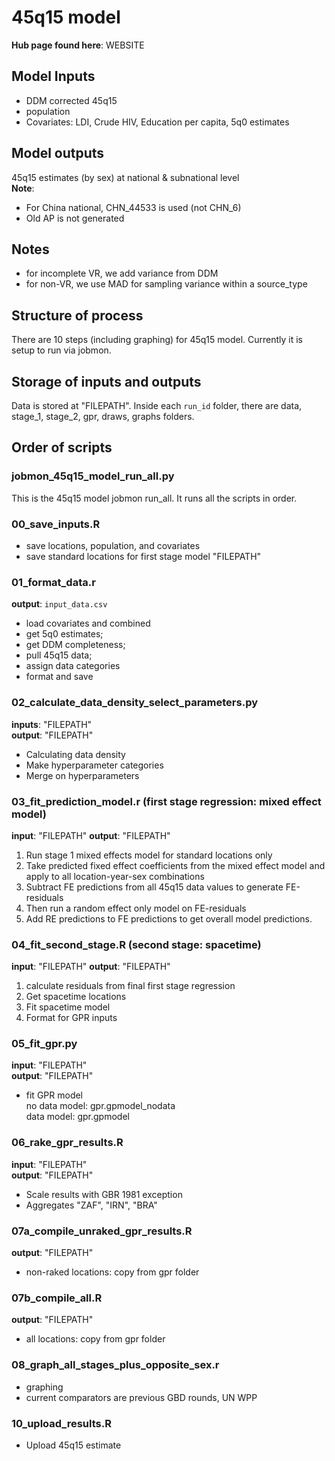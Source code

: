 
# 45q15 model

**Hub page found here**: WEBSITE
          
## Model Inputs
- DDM corrected 45q15       
- population         
- Covariates: LDI, Crude HIV, Education per capita, 5q0 estimates       


## Model outputs  
45q15 estimates (by sex) at national & subnational level      
**Note**:   
- For China national, CHN_44533 is used (not CHN_6)      
- Old AP is not generated         

## Notes
- for incomplete VR, we add variance from DDM      
- for non-VR, we use MAD for sampling variance within a source_type      
            
## Structure of process
There are 10 steps (including graphing) for 45q15 model. Currently it is setup to run via jobmon. 
          

## Storage of inputs and outputs
Data is stored at "FILEPATH". Inside each `run_id` folder, there are data, stage_1, stage_2, gpr, draws, graphs folders.    
                 

## Order of scripts
### jobmon_45q15_model_run_all.py
This is the 45q15 model jobmon run_all. It runs all the scripts in order.
       
	   
### 00_save_inputs.R      
- save locations, population, and covariates   
- save standard locations for first stage model "FILEPATH"   
   

### 01_format_data.r     
**output**: `input_data.csv`   
- load covariates and combined  
- get 5q0 estimates;      
- get DDM completeness;    
- pull 45q15 data;   
- assign data categories
- format and save
  
	
	
### 02_calculate_data_density_select_parameters.py
**inputs**: "FILEPATH"                 
**output**:  "FILEPATH"           
- Calculating data density  
- Make hyperparameter categories  
- Merge on hyperparameters  
							   
						   
### 03_fit_prediction_model.r (first stage regression: mixed effect model)
**input**: "FILEPATH"
**output**: "FILEPATH"  
1. Run stage 1 mixed effects model for standard locations only 
2. Take predicted fixed effect coefficients from the mixed effect model and apply to all location-year-sex combinations  
3. Subtract FE predictions from all 45q15 data values to generate FE-residuals  
4. Then run a random effect only model on FE-residuals  
5. Add RE predictions to FE predictions to get overall model predictions.  


### 04_fit_second_stage.R (second stage: spacetime)
**input**: "FILEPATH"
**output**: "FILEPATH"
1. calculate residuals from final first stage regression  
2. Get spacetime locations 
3. Fit spacetime model  
4. Format for GPR inputs  

### 05_fit_gpr.py
**input**: "FILEPATH"  
**output**: "FILEPATH"  
- fit GPR model      
	no data model: gpr.gpmodel_nodata             
	data model: gpr.gpmodel           



### 06_rake_gpr_results.R
**input**: "FILEPATH"  
**output**: "FILEPATH"  
- Scale results with GBR 1981 exception
- Aggregates "ZAF", "IRN", "BRA"


### 07a_compile_unraked_gpr_results.R
**output**: "FILEPATH"
- non-raked locations: copy from gpr folder

### 07b_compile_all.R
**output**: "FILEPATH"
- all locations: copy from gpr folder

### 08_graph_all_stages_plus_opposite_sex.r
- graphing
- current comparators are previous GBD rounds, UN WPP


### 10_upload_results.R
- Upload 45q15 estimate